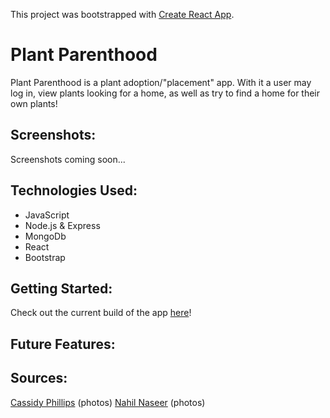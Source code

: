 This project was bootstrapped with [Create React App](https://github.com/facebook/create-react-app).

# Plant Parenthood

Plant Parenthood is a plant adoption/"placement" app. With it a user may log in, view plants looking for a home, as well as try to find a home for their own plants!

## Screenshots:
Screenshots coming soon...

## Technologies Used:
- JavaScript
- Node.js & Express
- MongoDb
- React
- Bootstrap 

## Getting Started:

Check out the current build of the app [here](http://plantparenthoodapp.herokuapp.com/)!

## Future Features:

## Sources:
[Cassidy Phillips](https://unsplash.com/@cassdays) (photos)
[Nahil Naseer](https://unsplash.com/@nahilnaseer) (photos)